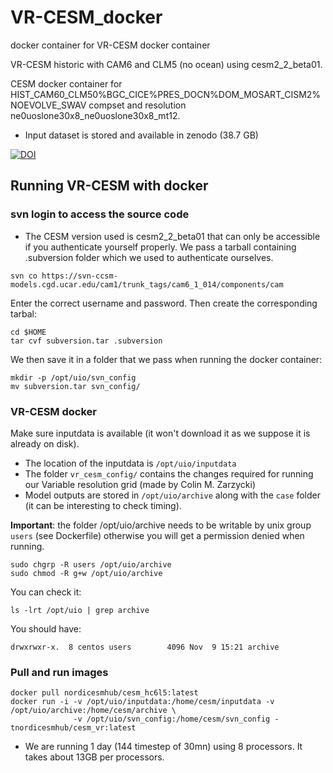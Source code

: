 # VR-CESM_docker

docker container for VR-CESM docker container

VR-CESM historic with CAM6 and CLM5 (no ocean) using cesm2_2_beta01.

CESM docker container for HIST_CAM60_CLM50%BGC_CICE%PRES_DOCN%DOM_MOSART_CISM2%NOEVOLVE_SWAV  compset and resolution ne0uoslone30x8_ne0uoslone30x8_mt12.

- Input dataset is stored and available in zenodo (38.7 GB)

[![DOI](https://zenodo.org/badge/DOI/10.5281/zenodo.3533591.svg)](https://doi.org/10.5281/zenodo.3533591)


## Running VR-CESM with docker

### svn login to access the source code

- The CESM version used is cesm2_2_beta01 that can only be accessible if you authenticate yourself properly. We pass a tarball containing .subversion folder which we used to authenticate ourselves.

```
svn co https://svn-ccsm-models.cgd.ucar.edu/cam1/trunk_tags/cam6_1_014/components/cam
```

Enter the correct username and password. Then create the corresponding tarbal:

```
cd $HOME
tar cvf subversion.tar .subversion
```
We then save it in a folder that we pass when running the docker container:

```
mkdir -p /opt/uio/svn_config
mv subversion.tar svn_config/
```

### VR-CESM docker

Make sure inputdata is available (it won't download it as we suppose it is already on disk). 
- The location of the inputdata is `/opt/uio/inputdata` 
- The folder `vr_cesm_config/` contains the changes required for running our Variable resolution grid (made by Colin M. Zarzycki)
- Model outputs are stored in `/opt/uio/archive` along with the `case` folder (it can be interesting to check timing).

**Important**: the folder /opt/uio/archive needs to be writable by unix group `users` (see Dockerfile) otherwise you will get a permission denied when running.

```
sudo chgrp -R users /opt/uio/archive
sudo chmod -R g+w /opt/uio/archive
```

You can check it:

```
ls -lrt /opt/uio | grep archive
```

You should have:

```
drwxrwxr-x.  8 centos users        4096 Nov  9 15:21 archive
```

### Pull and run images

```
docker pull nordicesmhub/cesm_hc6l5:latest
docker run -i -v /opt/uio/inputdata:/home/cesm/inputdata -v /opt/uio/archive:/home/cesm/archive \
              -v /opt/uio/svn_config:/home/cesm/svn_config -tnordicesmhub/cesm_vr:latest
```

- We are running 1 day (144 timestep of 30mn) using 8 processors. It takes about 13GB per processors.

